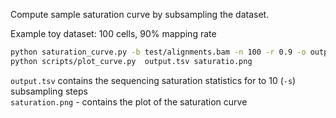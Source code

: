 
Compute sample saturation curve by subsampling the dataset. 

Example toy dataset: 100 cells, 90% mapping rate

```bash
python saturation_curve.py -b test/alignments.bam -n 100 -r 0.9 -o output.tsv
python scripts/plot_curve.py  output.tsv saturatio.png 
```
`output.tsv` contains the sequencing saturation statistics for to 10 (`-s`) subsampling steps   
`saturation.png` - contains the plot of the saturation curve



